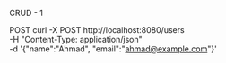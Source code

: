 CRUD - 1

POST
curl -X POST http://localhost:8080/users \
  -H "Content-Type: application/json" \
  -d '{"name":"Ahmad", "email":"ahmad@example.com"}'